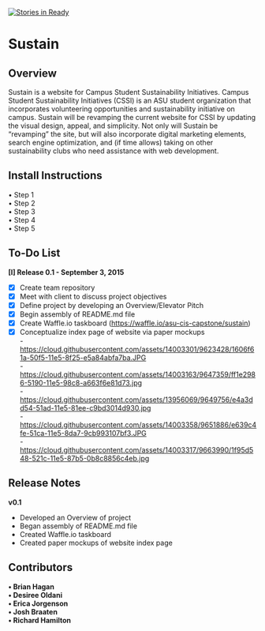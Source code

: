 [![Stories in Ready](https://badge.waffle.io/asu-cis-capstone/sustain.png?label=ready&title=Ready)](https://waffle.io/asu-cis-capstone/sustain)
# Sustain

## Overview
Sustain is a website for Campus Student Sustainability Initiatives. Campus Student Sustainability Initiatives (CSSI) is an ASU student organization that incorporates volunteering opportunities and sustainability initiative on campus. Sustain will be revamping the current website for CSSI by updating the visual design, appeal, and simplicity. Not only will Sustain be “revamping” the site, but will also incorporate digital marketing elements, search engine optimization, and (if time allows) taking on other sustainability clubs who need assistance with web development. 

## Install Instructions
• Step 1 <br />
• Step 2 <br />
• Step 3 <br />
• Step 4 <br />
• Step 5 <br />

## To-Do List
**[I] Release 0.1 - September 3, 2015**
* [x] Create team repository
* [x] Meet with client to discuss project objectives
* [x] Define project by developing an Overview/Elevator Pitch
* [x] Begin assembly of README.md file
* [x] Create Waffle.io taskboard (https://waffle.io/asu-cis-capstone/sustain)
* [x] Conceptualize index page of website via paper mockups<br />
        - https://cloud.githubusercontent.com/assets/14003301/9623428/1606f61a-50f5-11e5-8f25-e5a84abfa7ba.JPG<br />
        - https://cloud.githubusercontent.com/assets/14003163/9647359/ff1e2986-5190-11e5-98c8-a663f6e81d73.jpg<br />
        - https://cloud.githubusercontent.com/assets/13956069/9649756/e4a3dd54-51ad-11e5-81ee-c9bd3014d930.jpg<br />
        - https://cloud.githubusercontent.com/assets/14003358/9651886/e639c4fe-51ca-11e5-8da7-9cb993107bf3.JPG <br />
        - https://cloud.githubusercontent.com/assets/14003317/9663990/1f95d548-521c-11e5-87b5-0b8c8856c4eb.jpg

## Release Notes
**v0.1**
* Developed an Overview of project
* Began assembly of README.md file
* Created Waffle.io taskboard
* Created paper mockups of website index page

## Contributors
**• Brian Hagan**<br />
**• Desiree Oldani**<br />
**• Erica Jorgenson**<br />
**• Josh Braaten**<br />
**• Richard Hamilton**
